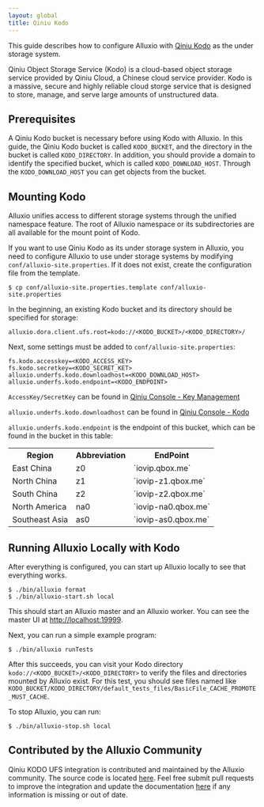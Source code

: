 ```yaml
---
layout: global
title: Qiniu Kodo
---
```



This guide describes how to configure Alluxio with [Qiniu Kodo](https://www.qiniu.com/products/kodo) as the under storage system. 

Qiniu Object Storage Service (Kodo) is a cloud-based object storage service provided by Qiniu Cloud, a Chinese cloud service provider. Kodo is a massive, secure and highly reliable cloud storge service that is designed to store, manage, and serve large amounts of unstructured data.

## Prerequisites

A Qiniu Kodo bucket is necessary before using Kodo with Alluxio. In this guide, the Qiniu Kodo bucket
is called `KODO_BUCKET`, and the directory in the bucket is called `KODO_DIRECTORY`.
In addition, you should provide a domain to identify the specified bucket, which is called `KODO_DOWNLOAD_HOST`.
Through the `KODO_DOWNLOAD_HOST` you can get objects from the bucket.

## Mounting Kodo

Alluxio unifies access to different storage systems through the
unified namespace feature.
The root of Alluxio namespace or its subdirectories are all available for the mount point of Kodo.

If you want to use Qiniu Kodo as its under storage system in Alluxio, you need to configure Alluxio to use under storage systems by modifying
`conf/alluxio-site.properties`. If it does not exist, create the configuration file from the
template.

```shell
$ cp conf/alluxio-site.properties.template conf/alluxio-site.properties
```

In the beginning, an existing Kodo bucket and its directory should be specified for storage:
```properties
alluxio.dora.client.ufs.root=kodo://<KODO_BUCKET>/<KODO_DIRECTORY>/
```
Next, some settings must be added to `conf/alluxio-site.properties`:
```properties
fs.kodo.accesskey=<KODO_ACCESS_KEY>
fs.kodo.secretkey=<KODO_SECRET_KET>
alluxio.underfs.kodo.downloadhost=<KODO_DOWNLOAD_HOST>
alluxio.underfs.kodo.endpoint=<KODO_ENDPOINT>
```
`AccessKey/SecretKey` can be found in [Qiniu Console - Key Management](https://portal.qiniu.com/user/key)

`alluxio.underfs.kodo.downloadhost` can be found in [Qiniu Console - Kodo](https://portal.qiniu.com/bucket)

`alluxio.underfs.kodo.endpoint` is the endpoint of this bucket, which can be found in the bucket in this table:

<table class="table table-striped">
<tr>
    <th>Region</th>
    <th>Abbreviation</th>
    <th>EndPoint</th>
</tr>
<tr>
    <td markdown="span">East China</td>
    <td markdown="span">z0</td>
    <td markdown="span">`iovip.qbox.me`</td>
</tr>
<tr>
    <td markdown="span">North China</td>
    <td markdown="span">z1</td>
    <td markdown="span">`iovip-z1.qbox.me`</td>
</tr>
<tr>
    <td markdown="span">South China</td>
    <td markdown="span">z2</td>
    <td markdown="span">`iovip-z2.qbox.me`</td>
</tr>
<tr>
    <td markdown="span">North America</td>
    <td markdown="span">na0</td>
    <td markdown="span">`iovip-na0.qbox.me`</td>
</tr>
<tr>
    <td markdown="span">Southeast Asia</td>
    <td markdown="span">as0</td>
    <td markdown="span">`iovip-as0.qbox.me`</td>
</tr>
</table>

## Running Alluxio Locally with Kodo

After everything is configured, you can start up Alluxio locally to see that everything works.

```shell
$ ./bin/alluxio format
$ ./bin/alluxio-start.sh local
```
This should start an Alluxio master and an Alluxio worker. You can see the master UI at
[http://localhost:19999](http://localhost:19999).

Next, you can run a simple example program:

```shell
$ ./bin/alluxio runTests
```
After this succeeds, you can visit your Kodo directory `kodo://<KODO_BUCKET>/<KODO_DIRECTORY>` to verify the files
and directories mounted by Alluxio exist. For this test, you should see files named like
`KODO_BUCKET/KODO_DIRECTORY/default_tests_files/BasicFile_CACHE_PROMOTE_MUST_CACHE`.

To stop Alluxio, you can run:
```shell
$ ./bin/alluxio-stop.sh local
```

## Contributed by the Alluxio Community

Qiniu KODO UFS integration is contributed and maintained by the Alluxio community.
The source code is located [here](https://github.com/Alluxio/alluxio/tree/master/underfs/kodo).
Feel free submit pull requests to improve the integration and update 
the documentation [here](https://github.com/Alluxio/alluxio/edit/master/docs/en/ufs/Qiniu-KODO.md) 
if any information is missing or out of date.
